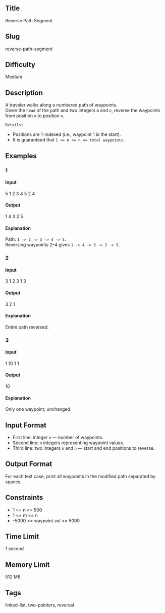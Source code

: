 ## Title
Reverse Path Segment

## Slug
reverse-path-segment

## Difficulty
Medium

## Description

A traveler walks along a numbered path of waypoints.  
Given the `head` of the path and two integers `m` and `n`, reverse the waypoints from position `m` to position `n`.

`Details:`
* Positions are 1-indexed (i.e., waypoint 1 is the start).
* It is guaranteed that `1 <= m <= n <= total waypoints`.

## Examples

### 1

#### Input
5
1 2 3 4 5
2 4

#### Output
1 4 3 2 5

#### Explanation
Path: `1 -> 2 -> 3 -> 4 -> 5`.  
Reversing waypoints 2–4 gives `1 -> 4 -> 3 -> 2 -> 5`.

### 2

#### Input
3
1 2 3
1 3

#### Output
3 2 1

#### Explanation
Entire path reversed.

### 3

#### Input
1
10
1 1

#### Output
10

#### Explanation
Only one waypoint; unchanged.

## Input Format
-   First line: integer `n` — number of waypoints.
-   Second line: `n` integers representing waypoint values.
-   Third line: two integers `m` and `n` — start and end positions to reverse.

## Output Format
For each test case, print all waypoints in the modified path separated by spaces.

## Constraints
- 1 <= n <= 500
- 1 <= m <= n
- -5000 <= waypoint.val <= 5000

## Time Limit
1 second

## Memory Limit
512 MB

## Tags
linked-list, two-pointers, reversal
